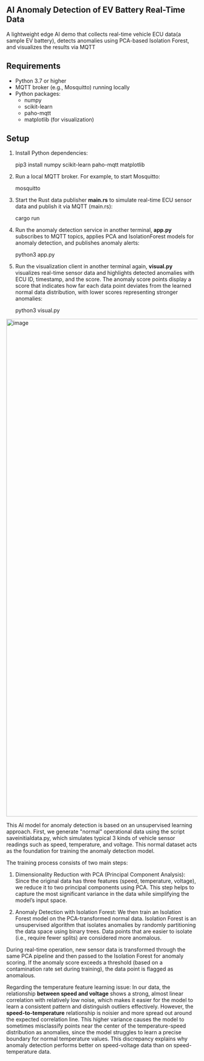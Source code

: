 ## AI Anomaly Detection of EV Battery Real-Time Data 
A lightweight edge AI demo that collects real-time vehicle ECU data(a sample EV battery), detects anomalies using PCA-based Isolation Forest, and visualizes the results via MQTT

## Requirements

- Python 3.7 or higher
- MQTT broker (e.g., Mosquitto) running locally
- Python packages:
  - numpy
  - scikit-learn
  - paho-mqtt
  - matplotlib (for visualization)

## Setup

1. Install Python dependencies:

   pip3 install numpy scikit-learn paho-mqtt matplotlib

2. Run a local MQTT broker. For example, to start Mosquitto:

   mosquitto

3. Start the Rust data publisher **main.rs** to simulate real-time ECU sensor data and publish it via MQTT (main.rs):

   cargo run

4. Run the anomaly detection service in another terminal, **app.py** subscribes to MQTT topics, applies PCA and IsolationForest models for anomaly detection, and publishes anomaly alerts:

   python3 app.py

5. Run the visualization client in another terminal again, **visual.py** visualizes real-time sensor data and highlights detected anomalies with ECU ID, timestamp, and the score. The anomaly score points display a score that indicates how far each data point deviates from the learned normal data distribution, with lower scores representing stronger anomalies:

   python3 visual.py

<img width="1312" alt="image" src="https://github.com/user-attachments/assets/2de72e3a-6455-4cec-aaf6-ace08ebebe50" />


 
This AI model for anomaly detection is based on an unsupervised learning approach. 
First, we generate "normal" operational data using the script saveinitialdata.py, which simulates typical 3 kinds of vehicle sensor readings such as speed, temperature, and voltage. This normal dataset acts as the foundation for training the anomaly detection model.

The training process consists of two main steps:

1. Dimensionality Reduction with PCA (Principal Component Analysis):
Since the original data has three features (speed, temperature, voltage), we reduce it to two principal components using PCA. This step helps to capture the most significant variance in the data while simplifying the model’s input space.

2. Anomaly Detection with Isolation Forest:
We then train an Isolation Forest model on the PCA-transformed normal data. Isolation Forest is an unsupervised algorithm that isolates anomalies by randomly partitioning the data space using binary trees. Data points that are easier to isolate (i.e., require fewer splits) are considered more anomalous.

During real-time operation, new sensor data is transformed through the same PCA pipeline and then passed to the Isolation Forest for anomaly scoring. If the anomaly score exceeds a threshold (based on a contamination rate set during training), the data point is flagged as anomalous.


Regarding the temperature feature learning issue:
In our data, the relationship **between speed and voltage** shows a strong, almost linear correlation with relatively low noise, which makes it easier for the model to learn a consistent pattern and distinguish outliers effectively. However, the **speed-to-temperature** relationship is noisier and more spread out around the expected correlation line. This higher variance causes the model to sometimes misclassify points near the center of the temperature-speed distribution as anomalies, since the model struggles to learn a precise boundary for normal temperature values. This discrepancy explains why anomaly detection performs better on speed-voltage data than on speed-temperature data.
